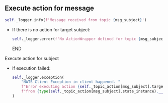 ## Execute action for message

```python
self._logger.info(f'Message received from topic {msg_subject}')
```

* If there is no action for target subject:
  ```python
  self._logger.error(f'No ActionWrapper defined for topic {msg_subject}.')
  ```
  END

Execute action for subject

* If execution failed:
  ```python
  self._logger.exception(
      "NATS Client Exception in client happened. "
      f"Error executing action {self._topic_action[msg_subject].target_function} "
      f"from {type(self._topic_action[msg_subject].state_instance).__name__} instance."
  )
  ```
